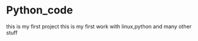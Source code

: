 
# Python_code
this is my first project
this is my first work with linux,python and many other stuff
